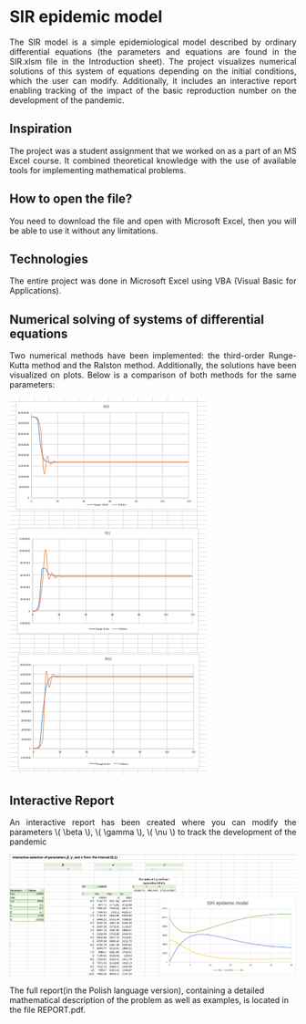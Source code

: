 # SIR epidemic model

<div style="text-align: justify">
The SIR model is a simple epidemiological model described by ordinary differential equations (the parameters and equations are found in the SIR.xlsm file in the Introduction sheet). The project visualizes numerical solutions of this system of equations depending on the initial conditions, which the user can modify. Additionally, it includes an interactive report enabling tracking of the impact of the basic reproduction number on the development of the pandemic.
</div>

## Inspiration
<div style="text-align: justify">
The project was a student assignment that we worked on as a part of an MS Excel course. It combined theoretical knowledge with the use of available tools for implementing mathematical problems.
</div>

## How to open the file?
<div style="text-align: justify">
You need to download the file and open with Microsoft Excel, then you will be able to use it without any limitations.</div>

## Technologies
<div style="text-align: justify">
The entire project was done in Microsoft Excel using VBA (Visual Basic for Applications).
</div>

## Numerical solving of systems of differential equations
<div style="text-align: justify">
Two numerical methods have been implemented: the third-order Runge-Kutta method and the Ralston method. Additionally, the solutions have been visualized on plots. Below is a comparison of both methods for the same parameters:
</div>

![](Comparison_of_methods.png)

## Interactive Report
<div style="text-align: justify">
An interactive report has been created where you can modify the parameters \( \beta \), \( \gamma \), \( \nu \) to track the development of the pandemic
</div>

![](Interactive_model.png)

The full report(in the Polish language version), containing a detailed mathematical description of the problem as well as examples, is located in the file REPORT.pdf.